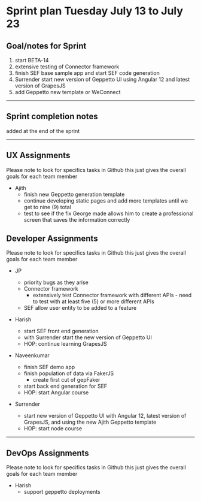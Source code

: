 # Sprint plan Tuesday July 13 to July 23


## Goal/notes for Sprint

1. start BETA-14
2. extensive testing of Connector framework
3. finish SEF base sample app and start SEF code generation
4. Surrender start new version of Geppetto UI using Angular 12 and latest version of GrapesJS
5. add Geppetto new template or WeConnect

---

## Sprint completion notes

added at the end of the sprint

---

## UX Assignments

Please note to look for specifics tasks in Github this just gives the overall goals for each team member

- Ajith
  - finish new Geppetto generation template
  - continue developing static pages and add more templates until we get to nine (9) total
  - test to see if the fix George made allows him to create a professional screen that saves the information correctly

## Developer Assignments

Please note to look for specifics tasks in Github this just gives the overall goals for each team member

- JP

  - priority bugs as they arise
  - Connector framework
    - extensively test Connector framework with different APIs - need to test with at least five (5) or more different APIs
  - SEF allow user entity to be added to a feature

- Harish

  - start SEF front end generation
  - with Surrender start the new version of Geppetto UI
  - HOP: continue learning GrapesJS

- Naveenkumar

  - finish SEF demo app
  - finish population of data via FakerJS
    - create first cut of gepFaker
  - start back end generation for SEF
  - HOP: start Angular course

- Surrender
  - start new version of Geppetto UI with Angular 12, latest version of GrapesJS, and using the new Ajith Geppetto template
  - HOP: start node course

---

## DevOps Assignments

Please note to look for specifics tasks in Github this just gives the overall goals for each team member

- Harish
  - support geppetto deployments
